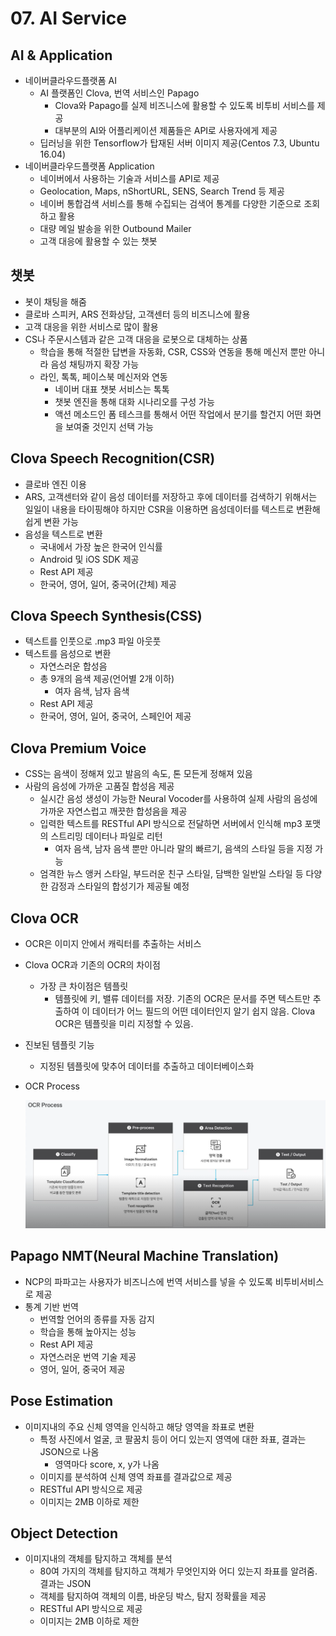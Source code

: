 # 07. AI Service

## AI & Application

- 네이버클라우드플랫폼 AI
  - AI 플랫폼인 Clova, 번역 서비스인 Papago
    - Clova와 Papago를 실제 비즈니스에 활용할 수 있도록 비투비 서비스를 제공
    - 대부분의 AI와 어플리케이션 제품들은 API로 사용자에게 제공
  - 딥러닝을 위한 Tensorflow가 탑재된 서버 이미지 제공(Centos 7.3, Ubuntu 16.04)
- 네이버클라우드플랫폼 Application
  - 네이버에서 사용하는 기술과 서비스를 API로 제공
  - Geolocation, Maps, nShortURL, SENS, Search Trend 등 제공
  - 네이버 통합검색 서비스를 통해 수집되는 검색어 통계를 다양한 기준으로 조회하고 활용
  - 대량 메일 발송을 위한 Outbound Mailer
  - 고객 대응에 활용할 수 있는 챗봇



## 챗봇

- 봇이 채팅을 해줌
- 클로바 스피커, ARS 전화상담, 고객센터 등의 비즈니스에 활용
- 고객 대응을 위한 서비스로 많이 활용
- CS나 주문시스템과 같은 고객 대응을 로봇으로 대체하는 상품
  - 학습을 통해 적절한 답변을 자동화, CSR, CSS와 연동을 통해 메신저 뿐만 아니라 음성 채팅까지 확장 가능
  - 라인, 톡톡, 페이스북 메신저와 연동
    - 네이버 대표 챗봇 서비스는 톡톡
    - 챗봇 엔진을 통해 대화 시나리오를 구성 가능
    - 액션 메소드인 폼 테스크를 통해서 어떤 작업에서 분기를 할건지 어떤 화면을 보여줄 것인지 선택 가능



## Clova Speech Recognition(CSR)

- 클로바 엔진 이용
- ARS, 고객센터와 같이 음성 데이터를 저장하고 후에 데이터를 검색하기 위해서는 일일이 내용을 타이핑해야 하지만 CSR을 이용하면 음성데이터를 텍스트로 변환해 쉽게 변환 가능
- 음성을 텍스트로 변환
  - 국내에서 가장 높은 한국어 인식률
  - Android 및 iOS SDK 제공
  - Rest API 제공
  - 한국어, 영어, 일어, 중국어(간체) 제공



## Clova Speech Synthesis(CSS)

- 텍스트를 인풋으로 .mp3 파일 아웃풋
- 텍스트를 음성으로 변환
  - 자연스러운 합성음
  - 총 9개의 음색 제공(언어별 2개 이하)
    - 여자 음색, 남자 음색
  - Rest API 제공
  - 한국어, 영어, 일어, 중국어, 스페인어 제공



## Clova Premium Voice

- CSS는 음색이 정해져 있고 발음의 속도, 톤 모든게 정해져 있음
- 사람의 음성에 가까운 고품질 합성음 제공
  - 실시간 음성 생성이 가능한 Neural Vocoder를 사용하여 실제 사람의 음성에 가까운 자연스럽고 깨끗한 합성음을 제공
  - 입력한 텍스트를 RESTful API 방식으로 전달하면 서버에서 인식해 mp3 포맷의 스트리밍 데이터나 파일로 리턴
    - 여자 음색, 남자 음색 뿐만 아니라 말의 빠르기, 음색의 스타일 등을 지정 가능
  - 엄격한 뉴스 앵커 스타일, 부드러운 친구 스타일, 담백한 일반일 스타일 등 다양한 감정과 스타일의 합성기가 제공될 예정



## Clova OCR

- OCR은 이미지 안에서 캐릭터를 추출하는 서비스

- Clova OCR과 기존의 OCR의 차이점
  - 가장 큰 차이점은 템플릿
    - 템플릿에 키, 밸류 데이터를 저장. 기존의 OCR은 문서를 주면 텍스트만 추출하여 이 데이터가 어느 필드의 어떤 데이터인지 알기 쉽지 않음. Clova OCR은 템플릿을 미리 지정할 수 있음.
  
- 진보된 템플릿 기능
  
  - 지정된 템플릿에 맞추어 데이터를 추출하고 데이터베이스화
  
- OCR Process

  ![image-20210127093827772](images/image-20210127093827772.png)



## Papago NMT(Neural Machine Translation)

- NCP의 파파고는 사용자가 비즈니스에 번역 서비스를 넣을 수 있도록 비투비서비스로 제공
- 통계 기반 번역
  - 번역할 언어의 종류를 자동 감지
  - 학습을 통해 높아지는 성능
  - Rest API 제공
  - 자연스러운 번역 기술 제공
  - 영어, 일어, 중국어 제공



## Pose Estimation

- 이미지내의 주요 신체 영역을 인식하고 해당 영역을 좌표로 변환
  - 특정 사진에서 얼굴, 코 팔꿈치 등이 어디 있는지 영역에 대한 좌표, 결과는 JSON으로 나옴
    - 영역마다 score, x, y가 나옴
  - 이미지를 분석하여 신체 영역 좌표를 결과값으로 제공
  - RESTful API 방식으로 제공
  - 이미지는 2MB 이하로 제한



## Object Detection

- 이미지내의 객체를 탐지하고 객체를 분석
  - 80여 가지의 객체를 탐지하고 객체가 무엇인지와 어디 있는지 좌표를 알려줌. 결과는 JSON
  - 객체를 탐지하여 객체의 이름, 바운딩 박스, 탐지 정확률을 제공
  - RESTful API 방식으로 제공
  - 이미지는 2MB 이하로 제한